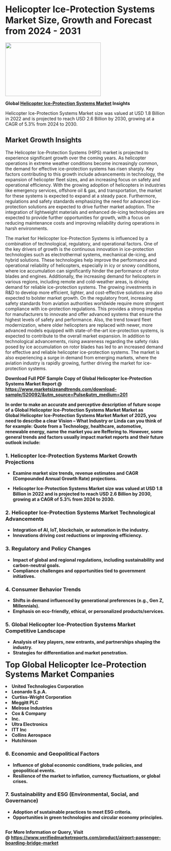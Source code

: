 <H1>Helicopter Ice-Protection Systems Market Size, Growth and Forecast from 2024 - 2031</H1><img class="aligncenter size-medium wp-image-584254" src="https://thirdeyenews.in/wp-content/uploads/2024/09/Global-Market-Research-300x168.jpeg" alt="" width="300" height="168" /><p><strong>Global&nbsp;<a href="https://www.marketsizeandtrends.com/download-sample/520092/&amp;utm_source=Pulse&amp;utm_medium=201">Helicopter Ice-Protection Systems Market</a> Insights</strong></p><p>Helicopter Ice-Protection Systems Market size was valued at USD 1.8 Billion in 2022 and is projected to reach USD 2.6 Billion by 2030, growing at a CAGR of 5.3% from 2024 to 2030.</p><p><h2>Market Growth Insights</h2> <p>The Helicopter Ice-Protection Systems (HIPS) market is projected to experience significant growth over the coming years. As helicopter operations in extreme weather conditions become increasingly common, the demand for effective ice-protection systems has risen sharply. Key factors contributing to this growth include advancements in technology, the expansion of helicopter fleet sizes, and an increasing focus on safety and operational efficiency. With the growing adoption of helicopters in industries like emergency services, offshore oil & gas, and transportation, the market for these systems is expected to expand at a steady pace. Furthermore, regulations and safety standards emphasizing the need for advanced ice-protection solutions are expected to drive further market adoption. The integration of lightweight materials and enhanced de-icing technologies are expected to provide further opportunities for growth, with a focus on reducing maintenance costs and improving reliability during operations in harsh environments.</p> <p><strong></strong></p> <p>The market for Helicopter Ice-Protection Systems is influenced by a combination of technological, regulatory, and operational factors. One of the key drivers of growth is the continuous innovation in ice-protection technologies such as electrothermal systems, mechanical de-icing, and hybrid solutions. These technologies help improve the performance and operational reliability of helicopters, especially in icy or snowy conditions, where ice accumulation can significantly hinder the performance of rotor blades and engines. Additionally, the increasing demand for helicopters in various regions, including remote and cold-weather areas, is driving demand for reliable ice-protection systems. The growing investments in R&D to develop more efficient, lighter, and cost-effective solutions are also expected to bolster market growth. On the regulatory front, increasing safety standards from aviation authorities worldwide require more stringent compliance with ice-protection regulations. This provides a strong impetus for manufacturers to innovate and offer advanced systems that ensure the highest levels of safety and performance. Also, the trend toward fleet modernization, where older helicopters are replaced with newer, more advanced models equipped with state-of-the-art ice-protection systems, is expected to contribute to the overall market expansion. In addition to technological advancements, rising awareness regarding the safety risks posed by ice accumulation on rotor blades has led to an increased demand for effective and reliable helicopter ice-protection systems. The market is also experiencing a surge in demand from emerging markets, where the aviation industry is rapidly growing, further driving the market for ice-protection systems. <p><strong></p><p><span class=""><strong>Download Full PDF Sample Copy of Global Helicopter Ice-Protection Systems Market Report</strong> @ <a href="https://www.marketsizeandtrends.com/download-sample/520092/&amp;utm_source=Pulse&amp;utm_medium=201" target="_blank">https://www.marketsizeandtrends.com/download-sample/520092/&amp;utm_source=Pulse&amp;utm_medium=201</a></span></p><p>In order to make an accurate and perceptive description of future scope of a Global&nbsp;Helicopter Ice-Protection Systems Market Market as Global&nbsp;Helicopter Ice-Protection Systems Market Market of 2025, you need to describe a clear Vision &ndash; What Industry or Linda can you think of for example: Quote from a Technology, healthcare, automotive, renewable energy, name the market you are Reffering to. However, some general trends and factors usually impact market reports and their future outlook include:</p><h3>1.&nbsp;<strong>Helicopter Ice-Protection Systems Market Growth Projections</strong></h3><ul><li>Examine market size trends, revenue estimates and CAGR (Compounded Annual Growth Rate) projections.</li><li><p>Helicopter Ice-Protection Systems Market size was valued at USD 1.8 Billion in 2022 and is projected to reach USD 2.6 Billion by 2030, growing at a CAGR of 5.3% from 2024 to 2030.</p></li></ul><h3>2.&nbsp;<strong>Helicopter Ice-Protection Systems Market Technological Advancements</strong></h3><ul><li>Integration of AI, IoT, blockchain, or automation in the industry.</li><li>Innovations driving cost reductions or improving efficiency.</li></ul><h3>3.&nbsp;<strong>Regulatory and Policy Changes</strong></h3><ul><li>Impact of global and regional regulations, including sustainability and carbon-neutral goals.</li><li>Compliance challenges and opportunities tied to government initiatives.</li></ul><h3>4.&nbsp;<strong>Consumer Behavior Trends</strong></h3><ul><li>Shifts in demand influenced by generational preferences (e.g., Gen Z, Millennials).</li><li>Emphasis on eco-friendly, ethical, or personalized products/services.</li></ul><h3>5.&nbsp;<strong>Global Helicopter Ice-Protection Systems Market Competitive Landscape</strong></h3><ul><li>Analysis of key players, new entrants, and partnerships shaping the industry.</li><li>Strategies for differentiation and market penetration.</li></ul><p data-pm-slice="1 1 []"><span style="color: inherit; font-family: inherit; font-size: 25px;">Top Global Helicopter Ice-Protection Systems Market Companies</span></p><div class="" data-test-id=""><p><li>United Technologies Corporation</li><li> Leonardo S.p.A.</li><li> Curtiss-Wright Corporation</li><li> Meggitt PLC</li><li> Melrose Industries</li><li> Cox & Company</li><li> Inc.</li><li> Ultra Electronics</li><li> ITT Inc</li><li> Collins Aerospace</li><li> Hutchinson</li></p></div><h3>6.&nbsp;<strong>Economic and Geopolitical Factors</strong></h3><ul><li>Influence of global economic conditions, trade policies, and geopolitical events.</li><li>Resilience of the market to inflation, currency fluctuations, or global crises.</li></ul><h3>7.&nbsp;<strong>Sustainability and ESG (Environmental, Social, and Governance)</strong></h3><ul><li>Adoption of sustainable practices to meet ESG criteria.</li><li>Opportunities in green technologies and circular economy principles.</li></ul><h2><strong style="font-size: 14px;">For More Information or Query, Visit @&nbsp;</strong><a style="background-color: #ffffff; font-size: 14px;" href="https://www.marketsizeandtrends.com/report/helicopter-ice-protection-systems-market/" target="_blank">https://www.verifiedmarketreports.com/product/airport-passenger-boarding-bridge-market</a></h2>
